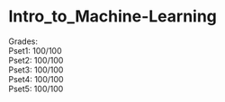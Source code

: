 # Intro_to_Machine-Learning
Grades: <br />
Pset1: 100/100 <br />
Pset2: 100/100 <br />
Pset3: 100/100 <br />
Pset4: 100/100 <br />
Pset5: 100/100 <br />
